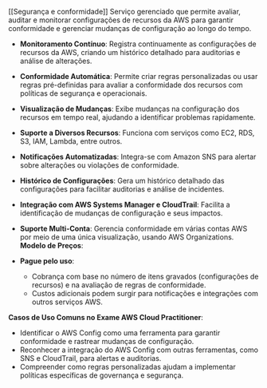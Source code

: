 [[Segurança e conformidade]]
Serviço gerenciado que permite avaliar, auditar e monitorar configurações de recursos da AWS para garantir conformidade e gerenciar mudanças de configuração ao longo do tempo.

- **Monitoramento Contínuo**: Registra continuamente as configurações de recursos da AWS, criando um histórico detalhado para auditorias e análise de alterações.
- **Conformidade Automática**: Permite criar regras personalizadas ou usar regras pré-definidas para avaliar a conformidade dos recursos com políticas de segurança e operacionais.
- **Visualização de Mudanças**: Exibe mudanças na configuração dos recursos em tempo real, ajudando a identificar problemas rapidamente.
- **Suporte a Diversos Recursos**: Funciona com serviços como EC2, RDS, S3, IAM, Lambda, entre outros.
- **Notificações Automatizadas**: Integra-se com Amazon SNS para alertar sobre alterações ou violações de conformidade.
- **Histórico de Configurações**: Gera um histórico detalhado das configurações para facilitar auditorias e análise de incidentes.
- **Integração com AWS Systems Manager e CloudTrail**: Facilita a identificação de mudanças de configuração e seus impactos.
- **Suporte Multi-Conta**: Gerencia conformidade em várias contas AWS por meio de uma única visualização, usando AWS Organizations.
**Modelo de Preços**:

- **Pague pelo uso**:
    - Cobrança com base no número de itens gravados (configurações de recursos) e na avaliação de regras de conformidade.
    - Custos adicionais podem surgir para notificações e integrações com outros serviços AWS.

**Casos de Uso Comuns no Exame AWS Cloud Practitioner**:

- Identificar o AWS Config como uma ferramenta para garantir conformidade e rastrear mudanças de configuração.
- Reconhecer a integração do AWS Config com outras ferramentas, como SNS e CloudTrail, para alertas e auditorias.
- Compreender como regras personalizadas ajudam a implementar políticas específicas de governança e segurança.